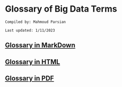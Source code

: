 # Glossary of Big Data Terms

	Compiled by: Mahmoud Parsian

	Last updated: 1/11/2023


## [Glossary in MarkDown](./glossary_of_big_data_and_mapreduce.md)	

## [Glossary in HTML](http://htmlpreview.github.io/?https://github.com/mahmoudparsian/big-data-mapreduce-course/blob/master/slides/glossary/glossary_of_big_data_and_mapreduce.md)

## [Glossary in PDF](./glossary_of_big_data_and_mapreduce.pdf)












